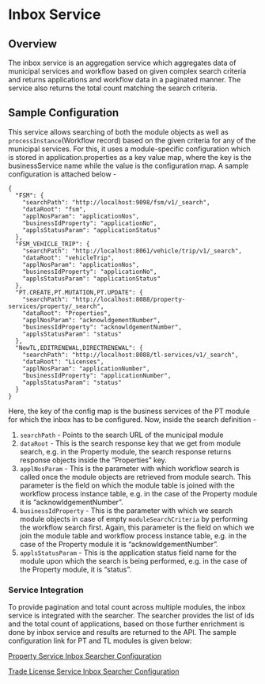# Inbox Service

## Overview

The inbox service is an aggregation service which aggregates data of municipal services and workflow based on given complex search criteria and returns applications and workflow data in a paginated manner. The service also returns the total count matching the search criteria.

## Sample Configuration

This service allows searching of both the module objects as well as `processInstance`(Workflow record) based on the given criteria for any of the municipal services. For this, it uses a module-specific configuration which is stored in application.properties as a key value map, where the key is the businessService name while the value is the configuration map. A sample configuration is attached below -

```
{
  "FSM": {
    "searchPath": "http://localhost:9098/fsm/v1/_search",
    "dataRoot": "fsm",
    "applNosParam": "applicationNos",
    "businessIdProperty": "applicationNo",
    "applsStatusParam": "applicationStatus"
  },
  "FSM_VEHICLE_TRIP": {
    "searchPath": "http://localhost:8061/vehicle/trip/v1/_search",
    "dataRoot": "vehicleTrip",
    "applNosParam": "applicationNos",
    "businessIdProperty": "applicationNo",
    "applsStatusParam": "applicationStatus"
  },
  "PT.CREATE,PT.MUTATION,PT.UPDATE": {
    "searchPath": "http://localhost:8088/property-services/property/_search",
    "dataRoot": "Properties",
    "applNosParam": "acknowldgementNumber",
    "businessIdProperty": "acknowldgementNumber",
    "applsStatusParam": "status"
  },
  "NewTL,EDITRENEWAL,DIRECTRENEWAL": {
    "searchPath": "http://localhost:8088/tl-services/v1/_search",
    "dataRoot": "Licenses",
    "applNosParam": "applicationNumber",
    "businessIdProperty": "applicationNumber",
    "applsStatusParam": "status"
  }
}
```

Here, the key of the config map is the business services of the PT module for which the inbox has to be configured. Now, inside the search definition -

1. `searchPath` - Points to the search URL of the municipal module
2. `dataRoot` - This is the search response key that we get from module search, e.g. in the Property module, the search response returns response objects inside the “Properties” key.
3. `applNosParam` - This is the parameter with which workflow search is called once the module objects are retrieved from module search. This parameter is the field on which the module table is joined with the workflow process instance table, e.g. in the case of the Property module it is “acknowldgementNumber”.
4. `businessIdProperty` - This is the parameter with which we search module objects in case of empty `moduleSearchCriteria` by performing the workflow search first. Again, this parameter is the field on which we join the module table and workflow process instance table, e.g. in the case of the Property module it is “acknowldgementNumber”.
5. `applsStatusParam` - This is the application status field name for the module upon which the search is being performed, e.g. in the case of the Property module, it is “status”.

### Service Integration  <a href="#searcher-integration" id="searcher-integration"></a>

To provide pagination and total count across multiple modules, the inbox service is integrated with the searcher. The searcher provides the list of ids and the total count of applications, based on those further enrichment is done by inbox service and results are returned to the API. The sample configuration link for PT and TL modules is given below:

[Property Service Inbox Searcher Configuration](https://raw.githubusercontent.com/egovernments/configs/qa/egov-searcher/inboxpropertysearch.yml)

[Trade License Service Inbox Searcher Configuration](https://raw.githubusercontent.com/egovernments/configs/qa/egov-searcher/inboxTLSearch.yml)

